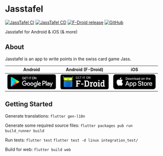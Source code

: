 # Jasstafel

[![JassTafel CI](https://github.com/simonste/jasstafel/actions/workflows/test.yml/badge.svg?branch=main)](https://github.com/simonste/jasstafel/actions/workflows/test.yml?branch=main)
[![JassTafel CD](https://github.com/simonste/jasstafel/actions/workflows/build.yml/badge.svg?branch=main)](https://github.com/simonste/jasstafel/actions/workflows/build.yml?branch=main)
[![F-Droid release](https://img.shields.io/f-droid/v/ch.simonste.jasstafel.svg?logo=F-Droid)](https://f-droid.org/en/packages/ch.simonste.jasstafel/)
[![GitHub](https://img.shields.io/github/license/simonste/jasstafel)](https://github.com/simonste/jasstafel/blob/main/LICENSE)

Jasstafel for Android & iOS (& more)

## About

Jasstafel is an app to write points in the swiss card game Jass.

| Android | Android (F-Droid) | iOS |
|:-:|:-:|:-:|
| [<img src="assets/badges/google-play-badge.png" height="50" alt="Google Play">](https://play.google.com/store/apps/details?id=ch.simonste.jasstafel) | [<img src="assets/badges/f-droid-badge.png" height="50" alt="F-Droid">](https://f-droid.org/en/packages/ch.simonste.jasstafel/) | [<img src="assets/badges/appstore-badge.png" height="50" alt="App Store">](https://apps.apple.com/ch/app/schweizer-jasstafel/id1672847164) |

## Getting Started

Generate translations:
`flutter gen-l10n`

Generate some required source files:
`flutter packages pub run build_runner build`

Run tests:
`flutter test`
`flutter test -d linux integration_test/`

Build for web:
`flutter build web`
